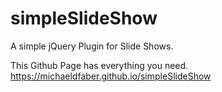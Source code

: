 # simpleSlideShow

A simple jQuery Plugin for Slide Shows.

This Github Page has everything you need.
https://michaeldfaber.github.io/simpleSlideShow